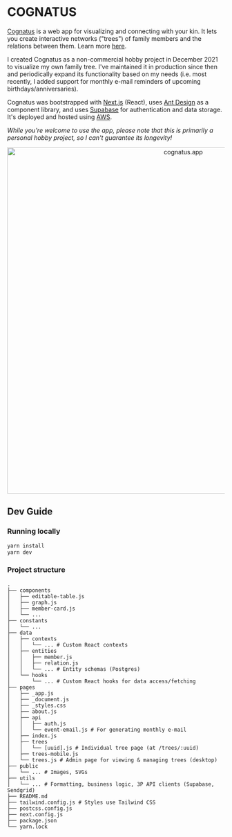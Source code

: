 # COGNATUS

[Cognatus](https://www.cognatus.app) is a web app for visualizing and connecting with your kin. It lets you create interactive networks ("trees") of family members and the relations between them. Learn more [here](https://www.cognatus.app/about).

I created Cognatus as a non-commercial hobby project in December 2021 to visualize my own family tree. I've maintained it in production since then and periodically expand its functionality based on my needs (i.e. most recently, I added support for monthly e-mail reminders of upcoming birthdays/anniversaries).

Cognatus was bootstrapped with [Next.js](https://nextjs.org/) (React), uses [Ant Design](https://ant.design/) as a component library, and uses [Supabase](https://supabase.io/) for authentication and data storage. It's deployed and hosted using [AWS](https://aws.amazon.com/).

_While you're welcome to use the app, please note that this is primarily a personal hobby project, so I can't guarantee its longevity!_

<p align="center">
  <a href="https://www.cognatus.app/trees/6168b760-a4c8-4f39-9e01-184401db5f0d" target="_blank">
    <img width="800" alt="cognatus.app" src="https://github.com/user-attachments/assets/76247a5c-b23f-40cd-a93a-ba9a2eef196a" />
  </a>
</p>

## Dev Guide

### Running locally

```bash
yarn install
yarn dev
```

### Project structure

```
.
├── components
│   ├── editable-table.js
│   ├── graph.js
│   ├── member-card.js
│   └── ...
├── constants
│   └── ...
├── data
│   ├── contexts
│   │   └── ... # Custom React contexts
│   ├── entities
│   │   ├── member.js
│   │   ├── relation.js
│   │   └── ... # Entity schemas (Postgres)
│   └── hooks
│       └── ... # Custom React hooks for data access/fetching
├── pages
│   ├── _app.js
│   ├── _document.js
│   ├── _styles.css
│   ├── about.js
│   ├── api
│   │   ├── auth.js
│   │   └── event-email.js # For generating monthly e-mail
│   ├── index.js
│   ├── trees
│   │   └── [uuid].js # Individual tree page (at /trees/:uuid)
│   ├── trees-mobile.js
│   └── trees.js # Admin page for viewing & managing trees (desktop)
├── public
│   └── ... # Images, SVGs
├── utils
│   └── ... # Formatting, business logic, 3P API clients (Supabase, Sendgrid)
├── README.md
├── tailwind.config.js # Styles use Tailwind CSS
├── postcss.config.js
├── next.config.js
├── package.json
└── yarn.lock
```
